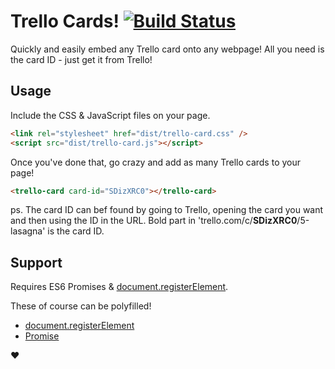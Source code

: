 # Trello Cards! [![Build Status](https://travis-ci.org/iamphill/trello-card.svg)](https://travis-ci.org/iamphill/trello-card)

Quickly and easily embed any Trello card onto any webpage! All you need is the card ID - just get it from Trello!

## Usage

Include the CSS & JavaScript files on your page.

```html
<link rel="stylesheet" href="dist/trello-card.css" />
<script src="dist/trello-card.js"></script>
```

Once you've done that, go crazy and add as many Trello cards to your page!

```html
<trello-card card-id="SDizXRC0"></trello-card>
```

ps. The card ID can bef found by going to Trello, opening the card you want and then using the ID in the URL. Bold part in 'trello.com/c/**SDizXRC0**/5-lasagna' is the card ID.

## Support

Requires ES6 Promises & [document.registerElement](https://developer.mozilla.org/en-US/docs/Web/API/Document/registerElement).

These of course can be polyfilled!

- [document.registerElement](https://github.com/WebReflection/document-register-element)
- [Promise](https://github.com/jakearchibald/es6-promise)

:heart:
